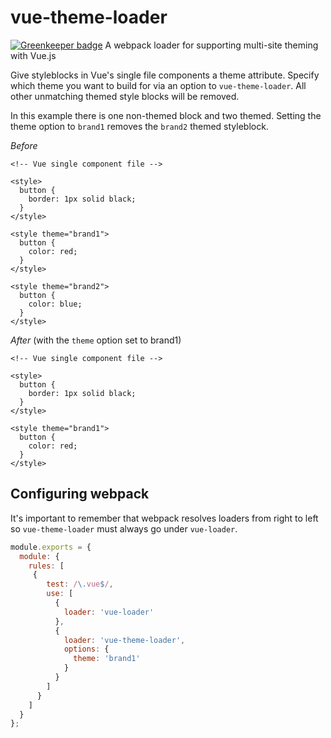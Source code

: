 # vue-theme-loader

[![Greenkeeper badge](https://badges.greenkeeper.io/zephraph/vue-theme-loader.svg)](https://greenkeeper.io/)
A webpack loader for supporting multi-site theming with Vue.js

Give styleblocks in Vue's single file components a theme attribute. Specify which theme you want to build for via an option to `vue-theme-loader`. All other unmatching themed style blocks will be removed. 

In this example there is one non-themed block and two themed. Setting the theme option to `brand1` removes the `brand2` themed styleblock.

*Before*

```vue
<!-- Vue single component file -->

<style>
  button {
    border: 1px solid black;
  }
</style>

<style theme="brand1">
  button {
    color: red;
  }
</style>

<style theme="brand2">
  button {
    color: blue;
  }
</style>
```

*After* (with the `theme` option set to brand1)

```vue
<!-- Vue single component file -->

<style>
  button {
    border: 1px solid black;
  }
</style>

<style theme="brand1">
  button {
    color: red;
  }
</style>
```

## Configuring webpack

It's important to remember that webpack resolves loaders from right to left so `vue-theme-loader` must always go under `vue-loader`. 

```js
module.exports = {
  module: {
    rules: [
     {
        test: /\.vue$/,
        use: [
          {
            loader: 'vue-loader'
          },
          { 
            loader: 'vue-theme-loader',
            options: {
              theme: 'brand1'
            }
          }
        ]
      }
    ]
  }
};
```
